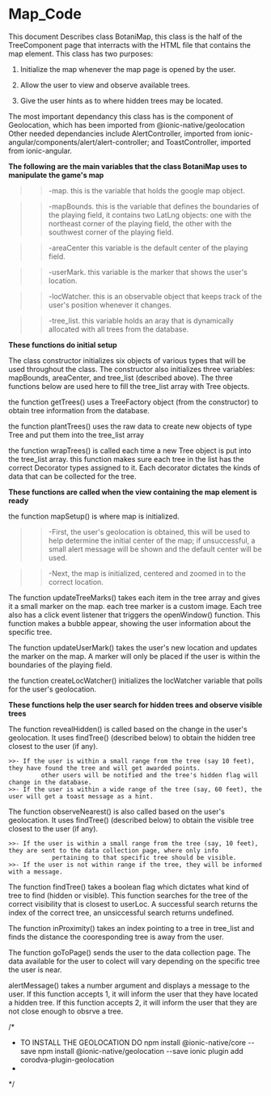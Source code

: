 # Map_Code
This document Describes class BotaniMap, this class is the half of the TreeComponent page that interracts with the HTML file that contains the map element. This class has two purposes:
 
 1. Initialize the map whenever the map page is opened by the user.
 
 2. Allow the user to view and observe available trees.
 
 3. Give the user hints as to where hidden trees may be located.
 
The most important dependancy this class has is the component of Geolocation, which has been imported from @ionic-native/geolocation
Other needed dependancies include AlertController, imported from ionic-angular/components/alert/alert-controller; and ToastController, imported from ionic-angular.

**The following are the main variables that the class BotaniMap uses to manipulate the game's map**

   >>-map.        this is the variable that holds the google map object.
   
   >>-mapBounds.  this is the variable that defines the boundaries of the playing field,
                  it contains two LatLng objects: one with the northeast corner of the playing field,
                  the other with the southwest corner of the playing field.
                  
   >>-areaCenter  this variable is the default center of the playing field.
   
   >>-userMark.   this variable is the marker that shows the user's location. 
   
   >>-locWatcher. this is an observable object that keeps track of the user's position whenever it changes.
   
   >>-tree_list.  this variable holds an aray that is dynamically allocated with all trees from the database.
   
**These functions do initial setup**
   
The class constructor initializes six objects of various types that will be used throughout the class. The constructor also initializes three variables: mapBounds, areaCenter, and tree_list (described above). The three functions below are used here to fill the tree_list array with Tree objects.

the function getTrees() uses a TreeFactory object (from the constructor) to obtain tree information from the database.

the function plantTrees() uses the raw data to create new objects of type Tree and put them into the tree_list array

the function wrapTrees() is called each time a new Tree object is put into the tree_list array. this function makes sure each tree in the list has the correct Decorator types assigned to it. Each decorator dictates the kinds of data that can be collected for the tree.

**These functions are called when the view containing the map element is ready**

the function mapSetup() is where map is initialized. 

   >>-First, the user's geolocation is obtained, this will be used to help determine the initial center of the map;
             if unsuccessful, a small alert message will be shown and the default center will be used.
             
   >>-Next, the map is initialized, centered and zoomed in to the correct location.

The function updateTreeMarks() takes each item in the tree array and gives it a small marker on the map. each tree marker is a custom image. Each tree also has a click event listener that triggers the openWindow() function. This function makes a bubble appear, showing the user information about the specific tree.

The function updateUserMark() takes the user's new location and updates the marker on the map. A marker will only be placed if the user is within the boundaries of the playing field.

the function createLocWatcher() initializes the locWatcher variable that polls for the user's geolocation.

**These functions help the user search for hidden trees and observe visible trees**

The function revealHidden() is called based on the change in the user's geolocation. It uses findTree() (described below) to obtain the hidden tree closest to the user (if any). 

    >>- If the user is within a small range from the tree (say 10 feet), they have found the tree and will get awarded points. 
             other users will be notified and the tree's hidden flag will change in the database. 
    >>- If the user is within a wide range of the tree (say, 60 feet), the user will get a toast message as a hint.

The function observeNearest() is also called based on the user's geolocation. It uses findTree() (described below) to obtain the visible tree closest to the user (if any).

    >>- If the user is within a small range from the tree (say, 10 feet), they are sent to the data collection page, where only info
                pertaining to that specific tree should be visible. 
    >>- If the user is not within range if the tree, they will be informed with a message.

The function findTree() takes a boolean flag which dictates what kind of tree to find (hidden or visible). This function searches for the tree of the correct visibility that is closest to userLoc. A successful search returns the index of the correct tree, an unsiccessful search returns undefined.

The function inProximity() takes an index pointing to a tree in tree_list and finds the distance the cooresponding tree is away from the user.

The function goToPage() sends the user to the data collection page. The data available for the user to colect will vary depending on the specific tree the user is near.

alertMessage() takes a number argument and displays a message to the user. If this function accepts 1, it will inform the user that they have located a hidden tree. If this function accepts 2, it will inform the user that they are not close enough to obsrve a tree.



/*
* TO INSTALL THE GEOLOCATION DO npm install @ionic-native/core --save npm install @ionic-native/geolocation --save ionic plugin add corodva-plugin-geolocation
*
*/
   
